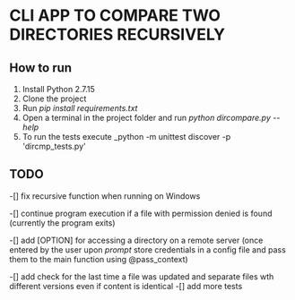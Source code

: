 # CLI APP TO COMPARE TWO DIRECTORIES RECURSIVELY

## How to run
1. Install Python 2.7.15
2. Clone the project
3. Run _pip install requirements.txt_
4. Open a terminal in the project folder and run _python dircompare.py --help_
5. To run the tests execute _python -m unittest discover -p 'dircmp_tests.py'

## TODO
-[] fix recursive function when running on Windows

-[] continue program execution if a file with permission denied is found
(currently the program exits)

-[] add [OPTION] for accessing a directory on a remote server
(once entered by the user upon _prompt_ store credentials in a config file and pass them to the main function using @pass_context)

-[] add check for the last time a file was updated and separate files wth different versions even if content is identical
-[] add more tests
